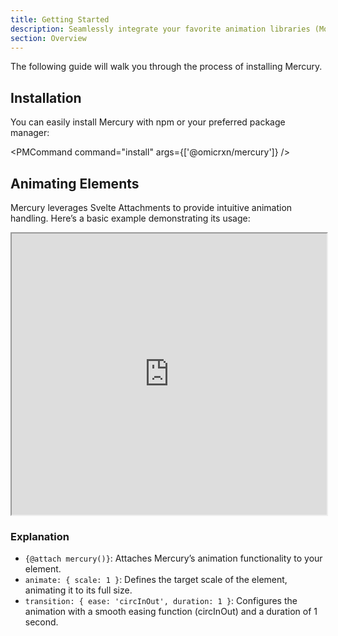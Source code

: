 ```yaml
---
title: Getting Started
description: Seamlessly integrate your favorite animation libraries (Motion, AnimeJS, GSAP) into your Svelte projects using Mercury.
section: Overview
---
```


<script>
	import { Callout } from "@svecodocs/kit";
	import { PMCommand } from '$lib/components/ui/pm-command';
</script>

The following guide will walk you through the process of installing Mercury.

## Installation

You can easily install Mercury with npm or your preferred package manager:

<PMCommand command="install" args={['@omicrxn/mercury']} />

## Animating Elements

Mercury leverages Svelte Attachments to provide intuitive animation handling. Here’s a basic example demonstrating its usage:

<!-- Basic Animation here -->
<iframe id="basic-animation" title="Basic Animation" loading="lazy" allow="accelerometer; ambient-light-sensor; camera; encrypted-media; geolocation; gyroscope; hid; microphone; midi; payment; usb; vr; xr-spatial-tracking; clipboard-write;" sandbox="allow-forms allow-modals allow-popups allow-presentation allow-same-origin allow-scripts allow-top-navigation allow-top-navigation-by-user-activation" style="width:100%; height:450px; flex:1;" src="https://mercury.uialchemy.com/examples/basic-animation?utm_source=embed"></iframe>

### Explanation

- `{@attach mercury()}`: Attaches Mercury’s animation functionality to your element.
- `animate: { scale: 1 }`: Defines the target scale of the element, animating it to its full size.
- `transition: { ease: 'circInOut', duration: 1 }`: Configures the animation with a smooth easing function (circInOut) and a duration of 1 second.

